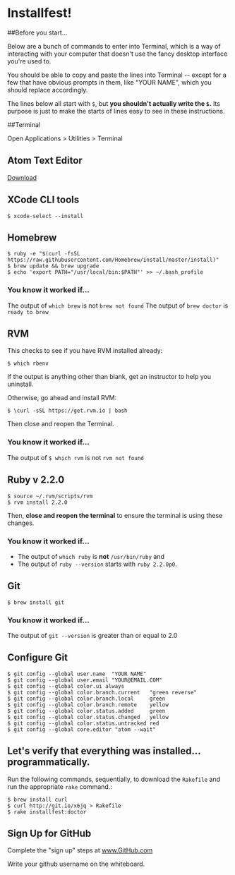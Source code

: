 # Installfest!

##Before you start...

Below are a bunch of commands to enter into Terminal, which is a way of interacting with your computer that doesn't use the fancy desktop interface you're used to.

You should be able to copy and paste the lines into Terminal -- except for a few that have obvious prompts in them, like "YOUR NAME", which you should replace accordingly.

The lines below all start with `$`, but **you shouldn't actually write the `$`.** Its purpose is just to make the starts of lines easy to see in these instructions.

##Terminal

Open Applications > Utilities > Terminal

## Atom Text Editor

[Download](https://atom.io)

## XCode CLI tools

    $ xcode-select --install

## Homebrew

    $ ruby -e "$(curl -fsSL https://raw.githubusercontent.com/Homebrew/install/master/install)"
    $ brew update && brew upgrade
    $ echo 'export PATH="/usr/local/bin:$PATH"' >> ~/.bash_profile

### You know it worked if...

The output of `which brew` is not `brew not found`
The output of `brew doctor` is `ready to brew`

## RVM

This checks to see if you have RVM installed already:

    $ which rbenv

If the output is anything other than blank, get an instructor to help you uninstall.

Otherwise, go ahead and install RVM:

    $ \curl -sSL https://get.rvm.io | bash

Then close and reopen the Terminal.

### You know it worked if...

The output of `$ which rvm` is not `rvm not found`

## Ruby v 2.2.0

    $ source ~/.rvm/scripts/rvm
    $ rvm install 2.2.0

Then, **close and reopen the terminal** to ensure the terminal is using these changes.

### You know it worked if...

* The output of `which ruby` is **not** `/usr/bin/ruby` and
* The output of `ruby --version` starts with `ruby 2.2.0p0`.

## Git

    $ brew install git

### You know it worked if...

The output of `git --version` is greater than or equal to 2.0

## Configure Git

    $ git config --global user.name  "YOUR NAME"
    $ git config --global user.email "YOUR@EMAIL.COM"
    $ git config --global color.ui always
    $ git config --global color.branch.current   "green reverse"
    $ git config --global color.branch.local     green
    $ git config --global color.branch.remote    yellow
    $ git config --global color.status.added     green
    $ git config --global color.status.changed   yellow
    $ git config --global color.status.untracked red
    $ git config --global core.editor "atom --wait"

## Let's verify that everything was installed... programmatically.

Run the following commands, sequentially, to download the `Rakefile` and run the appropriate `rake` command.:

    $ brew install curl
    $ curl http://git.io/x6jq > Rakefile
    $ rake installfest:doctor

## Sign Up for GitHub

Complete the "sign up" steps at www.GitHub.com

Write your github username on the whiteboard.
